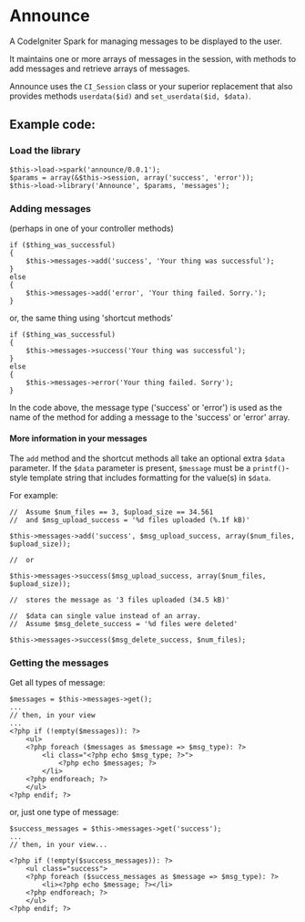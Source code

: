 Announce
============

A CodeIgniter Spark for managing messages to be displayed to the user.

It maintains one or more arrays of messages in the session, with methods
to add messages and retrieve arrays of messages.

Announce uses the `CI_Session` class or your superior replacement that 
also provides methods `userdata($id)` and `set_userdata($id, $data)`.

Example code:
-------------

### Load the library

	$this->load->spark('announce/0.0.1');
	$params = array(&$this->session, array('success', 'error'));
	$this->load->library('Announce', $params, 'messages');
	

### Adding messages

(perhaps in one of your controller methods)

	if ($thing_was_successful) 
	{
		$this->messages->add('success', 'Your thing was successful');
	}
	else
	{
		$this->messages->add('error', 'Your thing failed. Sorry.');
	}

or, the same thing using 'shortcut methods'

	if ($thing_was_successful) 
	{
		$this->messages->success('Your thing was successful');
	}
	else
	{
		$this->messages->error('Your thing failed. Sorry');
	}

In the code above, the message type ('success' or 'error')
is used as the name of the method for adding a message to the 
'success' or 'error' array.


#### More information in your messages

The `add` method and the shortcut methods all take an optional
extra `$data` parameter. 
If the `$data` parameter is present, `$message` must be a `printf()`-style 
template string that includes formatting for the value(s) in `$data`.

For example:

	//	Assume $num_files == 3, $upload_size == 34.561
	//	and $msg_upload_success = '%d files uploaded (%.1f kB)'

	$this->messages->add('success', $msg_upload_success, array($num_files, $upload_size));

	//	or

	$this->messages->success($msg_upload_success, array($num_files, $upload_size));

	//	stores the message as '3 files uploaded (34.5 kB)'

	//  $data can single value instead of an array.
	//	Assume $msg_delete_success = '%d files were deleted'

	$this->messages->success($msg_delete_success, $num_files);


### Getting the messages

Get all types of message:

	$messages = $this->messages->get();
	...
	// then, in your view
	...
	<?php if (!empty($messages)): ?>
		<ul>
		<?php foreach ($messages as $message => $msg_type): ?>
			<li class="<?php echo $msg_type; ?>">
				<?php echo $messages; ?>
			</li>
		<?php endforeach; ?>
		</ul>
	<?php endif; ?>

or, just one type of message:

	$success_messages = $this->messages->get('success');
	...
	// then, in your view...
	
	<?php if (!empty($success_messages)): ?>
		<ul class="success">
		<?php foreach ($success_messages as $message => $msg_type): ?>
			<li><?php echo $message; ?></li>
		<?php endforeach; ?>
		</ul>
	<?php endif; ?>


